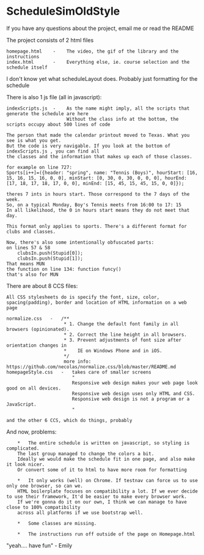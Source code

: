 # ScheduleSimOldStyle

If you have any questions about the project, email me or read the README

The project consists of 2 html files

    homepage.html    -    The video, the gif of the library and the instructions
    index.html       -    Everything else, ie. course selection and the schedule itself

I don't know yet what scheduleLayout does. Probably just formatting for the schedule

There is also 1 js file (all in javascript):

    indexScripts.js  -    As the name might imply, all the scripts that generate the schedule are here
                          Without the class info at the bottom, the scripts occupy about 500 lines of code

    The person that made the calendar printout moved to Texas. What you see is what you get.
    But the code is very navigable. If you look at the bottom of indexScripts.js , you can find all
    the classes and the information that makes up each of those classes.

    for example on line 727:
    Sports[i++]=({header: "spring", name: "Tennis (Boys)", hourStart: [16, 15, 16, 15, 16, 0, 0], minStart: [0, 30, 0, 30, 0, 0, 0], hourEnd: [17, 18, 17, 18, 17, 0, 0], minEnd: [15, 45, 15, 45, 15, 0, 0]});

    theres 7 ints in hours start. Those correspond to the 7 days of the week.
    So, on a typical Monday, Boy's Tennis meets from 16:00 to 17: 15
    In all likelihood, the 0 in hours start means they do not meet that day.

    This format only applies to sports. There's a different format for clubs and classes.

    Now, there's also some intentionally obfuscated parts:
    on lines 57 & 58
        clubsIn.push(Stupid[0]);
        clubsIn.push(Stupid[1]);
    That means MUN
    the function on line 134: function funcy()
    that's also for MUN


There are about 8 CCS files:

    All CSS stylesheets do is specify the font, size, color, spacing(padding), border and location of HTML information on a web page

    normalize.css   -   /**
                         * 1. Change the default font family in all browsers (opinionated).
                         * 2. Correct the line height in all browsers.
                         * 3. Prevent adjustments of font size after orientation changes in
                         *    IE on Windows Phone and in iOS.
                         */
                         more info: https://github.com/necolas/normalize.css/blob/master/README.md
    homepageStyle.css   -   takes care of smaller screens
                            "
                            Responsive web design makes your web page look good on all devices.
                            Responsive web design uses only HTML and CSS.
                            Responsive web design is not a program or a JavaScript.
                            "

    and the other 6 CCS, which do things, probably

And now, problems:

        *   The entire schedule is written on javascript, so styling is complicated.
        The last group managed to change the colors a bit.
        Ideally we would make the schedule fit in one page, and also make it look nicer.
        Or convert some of it to html to have more room for formatting

        *   It only works (well) on Chrome. If testnav can force us to use only one browser, so can we.
        HTML boilerplate focuses on compatibility a lot. If we ever decide to use their framework, It'd be easier to make every browser work.
        If we're gonna do it on our own, I think we can manage to have close to 100% compatibility
        across all platforms if we use bootstrap well.

        *   Some classes are missing.

        *   The instructions run off outside of the page on Homepage.html




"yeah.... have fun" - Emily
